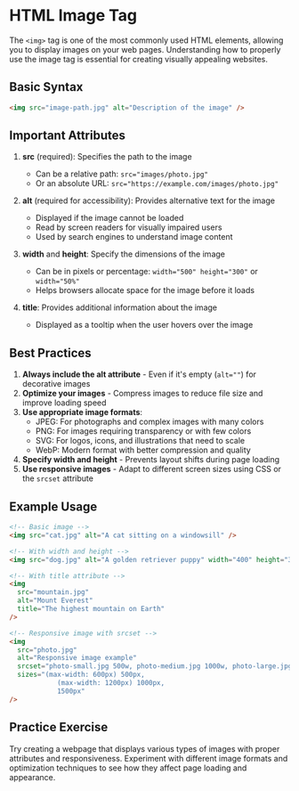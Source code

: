 # HTML Image Tag

The `<img>` tag is one of the most commonly used HTML elements, allowing you to display images on your web pages. Understanding how to properly use the image tag is essential for creating visually appealing websites.

## Basic Syntax

```html
<img src="image-path.jpg" alt="Description of the image" />
```

## Important Attributes

1. **src** (required): Specifies the path to the image

   - Can be a relative path: `src="images/photo.jpg"`
   - Or an absolute URL: `src="https://example.com/images/photo.jpg"`

2. **alt** (required for accessibility): Provides alternative text for the image

   - Displayed if the image cannot be loaded
   - Read by screen readers for visually impaired users
   - Used by search engines to understand image content

3. **width** and **height**: Specify the dimensions of the image

   - Can be in pixels or percentage: `width="500" height="300"` or `width="50%"`
   - Helps browsers allocate space for the image before it loads

4. **title**: Provides additional information about the image
   - Displayed as a tooltip when the user hovers over the image

## Best Practices

1. **Always include the alt attribute** - Even if it's empty (`alt=""`) for decorative images
2. **Optimize your images** - Compress images to reduce file size and improve loading speed
3. **Use appropriate image formats**:
   - JPEG: For photographs and complex images with many colors
   - PNG: For images requiring transparency or with few colors
   - SVG: For logos, icons, and illustrations that need to scale
   - WebP: Modern format with better compression and quality
4. **Specify width and height** - Prevents layout shifts during page loading
5. **Use responsive images** - Adapt to different screen sizes using CSS or the `srcset` attribute

## Example Usage

```html
<!-- Basic image -->
<img src="cat.jpg" alt="A cat sitting on a windowsill" />

<!-- With width and height -->
<img src="dog.jpg" alt="A golden retriever puppy" width="400" height="300" />

<!-- With title attribute -->
<img
  src="mountain.jpg"
  alt="Mount Everest"
  title="The highest mountain on Earth"
/>

<!-- Responsive image with srcset -->
<img
  src="photo.jpg"
  alt="Responsive image example"
  srcset="photo-small.jpg 500w, photo-medium.jpg 1000w, photo-large.jpg 1500w"
  sizes="(max-width: 600px) 500px,
            (max-width: 1200px) 1000px,
            1500px"
/>
```

## Practice Exercise

Try creating a webpage that displays various types of images with proper attributes and responsiveness. Experiment with different image formats and optimization techniques to see how they affect page loading and appearance.
